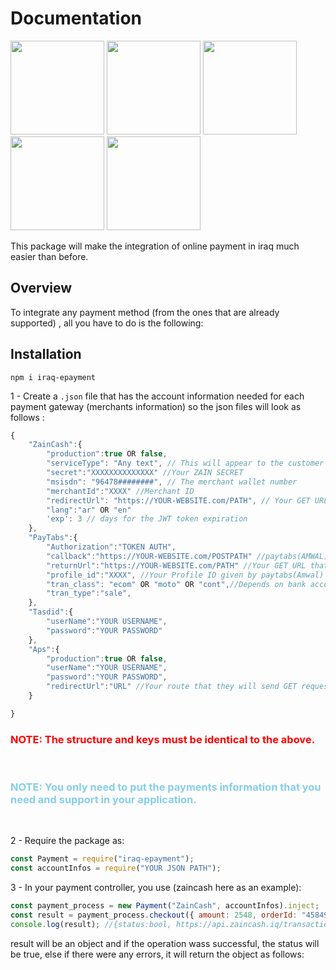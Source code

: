 # Documentation

<p float="left">
  <img src="https://i.ibb.co/X36LnW4/amwal-Logo.png" width="150" />
  <img src="https://i.ibb.co/30MpmJv/apsLogo.png" width="150" /> 
  <img src="https://i.ibb.co/3SrYdbj/zain-Cash-Logo-1.png" width="150" />
  <img src="https://i.ibb.co/42FBytV/switch-Logo.png" width="150" />
  <img src="https://i.ibb.co/mHcBNGq/Tasdid-Logo.png" width="150" />
</p>

This package will make the integration of online payment in iraq much easier than before.

## Overview

To integrate any payment method (from the ones that are already supported) , all you have to do is the following:

## Installation

```shell
npm i iraq-epayment
```

1 - Create a `.json` file that has the account information needed for each payment gateway (merchants information) so the json files will look as follows :

```javascript
{
    "ZainCash":{
        "production":true OR false,
        "serviceType": "Any text", // This will appear to the customer in the payment page.
        "secret":"XXXXXXXXXXXXXX" //Your ZAIN SECRET
        "msisdn": "96478########", // The merchant wallet number
        "merchantId":"XXXX" //Merchant ID
        "redirectUrl": "https://YOUR-WEBSITE.com/PATH", // Your GET URL that the customer will be redirected to after the payment
        "lang":"ar" OR "en"
        'exp': 3 // days for the JWT token expiration
    },
    "PayTabs":{
        "Authorization":"TOKEN AUTH",
        "callback":"https://YOUR-WEBSITE.com/POSTPATH" //paytabs(AMWAL) will send a POST request to that route after payment process with information about the transaction",
        "returnUrl":"https://YOUR-WEBSITE.com/PATH" //Your GET URL that the customer will be redirected to after the payment ,
        "profile_id":"XXXX", //Your Profile ID given by paytabs(Amwal)
        "tran_class": "ecom" OR "moto" OR "cont",//Depends on bank account type
        "tran_type":"sale",
    },
    "Tasdid":{
        "userName":"YOUR USERNAME",
        "password":"YOUR PASSWORD"
    },
    "Aps":{
        "production":true OR false,
        "userName":"YOUR USERNAME",
        "password":"YOUR PASSWORD",
        "redirectUrl":"URL" //Your route that they will send GET request to it.
    }

}
```

### <span style='color:red'>NOTE: The structure and keys must be identical to the above.</span>

<br/>

### <span style='color:skyblue'>NOTE: You only need to put the payments information that you need and support in your application.</span>

<br/>

2 - Require the package as:

```javascript
const Payment = require("iraq-epayment");
const accountInfos = require("YOUR JSON PATH");
```

3 - In your payment controller, you use (zaincash here as an example):

```javascript
const payment_process = new Payment("ZainCash", accountInfos).inject;
const result = payment_process.checkout({ amount: 2548, orderId: "45849" });
console.log(result); //{status:bool, https://api.zaincash.iq/transaction/pay?id=xxxx,transactionId:'xxx',}
```

result will be an object and if the operation wass successful, the status will be true, else if there were any errors, it will return the object as follows:

```javascript

```
